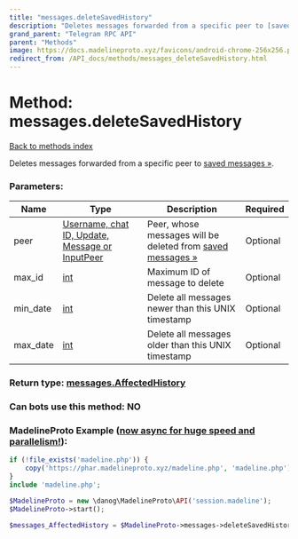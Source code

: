 ```yaml
---
title: "messages.deleteSavedHistory"
description: "Deletes messages forwarded from a specific peer to [saved messages »](https://core.telegram.org/api/saved-messages)."
grand_parent: "Telegram RPC API"
parent: "Methods"
image: https://docs.madelineproto.xyz/favicons/android-chrome-256x256.png
redirect_from: /API_docs/methods/messages_deleteSavedHistory.html
---
```

# Method: messages.deleteSavedHistory
[Back to methods index](index.html)



Deletes messages forwarded from a specific peer to [saved messages »](https://core.telegram.org/api/saved-messages).

### Parameters:

| Name     |    Type       | Description | Required |
|----------|---------------|-------------|----------|
|peer|[Username, chat ID, Update, Message or InputPeer](/API_docs/types/InputPeer.html) | Peer, whose messages will be deleted from [saved messages »](https://core.telegram.org/api/saved-messages) | Optional|
|max\_id|[int](/API_docs/types/int.html) | Maximum ID of message to delete | Optional|
|min\_date|[int](/API_docs/types/int.html) | Delete all messages newer than this UNIX timestamp | Optional|
|max\_date|[int](/API_docs/types/int.html) | Delete all messages older than this UNIX timestamp | Optional|


### Return type: [messages.AffectedHistory](/API_docs/types/messages.AffectedHistory.html)

### Can bots use this method: **NO**


### MadelineProto Example ([now async for huge speed and parallelism!](https://docs.madelineproto.xyz/docs/ASYNC.html)):


```php
if (!file_exists('madeline.php')) {
    copy('https://phar.madelineproto.xyz/madeline.php', 'madeline.php');
}
include 'madeline.php';

$MadelineProto = new \danog\MadelineProto\API('session.madeline');
$MadelineProto->start();

$messages_AffectedHistory = $MadelineProto->messages->deleteSavedHistory(peer: $InputPeer, max_id: $int, min_date: $int, max_date: $int, );
```

